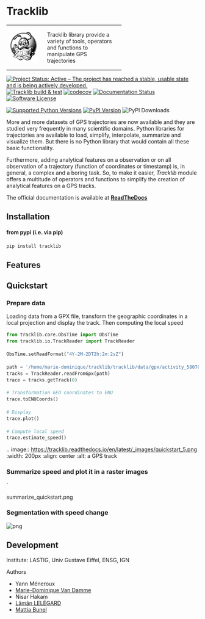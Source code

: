 # Tracklib

<p align="center">
<table style="border:none;border:0;width:60%"><tr>
  <td align="center" style="width:30%"><img width="200px" src="https://github.com/umrlastig/tracklib/blob/main/doc/source/img/TracklibLogo.png" /></td>
  <td style="padding:16px;"><label>Tracklib</label> library provide a variety of tools, operators and functions to manipulate GPS trajectories</td>
</tr></table>
</p>

[![Project Status: Active – The project has reached a stable, usable state and is being actively developed.](https://www.repostatus.org/badges/latest/active.svg)](https://www.repostatus.org/#active)
[![Tracklib build & test](https://github.com/umrlastig/tracklib/actions/workflows/ci.yml/badge.svg)](https://github.com/umrlastig/tracklib/actions/workflows/ci.yml)
[![codecov](https://codecov.io/gh/umrlastig/tracklib/branch/main/graph/badge.svg?token=pHLaV21j2O)](https://codecov.io/gh/umrlastig/tracklib)
[![Documentation Status](https://readthedocs.org/projects/tracklib/badge/?version=latest)](https://tracklib.readthedocs.io/en/latest/?badge=latest)
[![Software License](https://img.shields.io/badge/Licence-Cecill--C-blue.svg?style=flat)](https://github.com/umrlastig/tracklib/blob/main/LICENCE)

[![Supported Python Versions](https://img.shields.io/pypi/pyversions/tracklib.svg)](https://pypi.python.org/pypi/tracklib/)
[![PyPI Version](https://img.shields.io/pypi/v/tracklib.svg)](https://pypi.python.org/pypi/tracklib/)
![PyPI Downloads](https://img.shields.io/pypi/dm/tracklib?color=blue)


More and more datasets of GPS trajectories are now available and they are studied very frequently in many scientific domains. 
Python libraries for trajectories are available to load, simplify, interpolate, summarize and visualize them. 
But there is no Python library that would contain all these basic functionality.  

Furthermore, adding analytical features on a observation or on all observation of a trajectory (function of coordinates or timestamp) 
is, in general, a complex and a boring task. So, to make it easier, *Tracklib* module offers a multitude of operators 
and functions to simplify the creation of analytical features on a GPS tracks. 

The official documentation is available at **[ReadTheDocs](https://tracklib.readthedocs.io)**

## Installation

#### from pypi (i.e. via pip)

```bash
pip install tracklib
```

## Features


## Quickstart

### Prepare data

Loading data from a GPX file, transform the geographic coordinates in a 
local projection and display the track. Then computing the local speed

```python
from tracklib.core.ObsTime import ObsTime
from tracklib.io.TrackReader import TrackReader

ObsTime.setReadFormat("4Y-2M-2DT2h:2m:2sZ")

path = '/home/marie-dominique/tracklib/tracklib/data/gpx/activity_5807084803.gpx'
tracks = TrackReader.readFromGpx(path)
trace = tracks.getTrack(0)

# Transformation GEO coordinates to ENU
trace.toENUCoords()

# Display
trace.plot()

# Compute local speed
trace.estimate_speed()
```

.. image:: https://tracklib.readthedocs.io/en/latest/_images/quickstart_5.png
    :width: 200px
    :align: center
    :alt: a GPS track



### Summarize speed and plot it in a raster images

```python
`
```

summarize_quickstart.png



### Segmentation with speed change

![png](https://tracklib.readthedocs.io/en/latest/_images/quickstart_4.png)



## Development

Institute: LASTIG, Univ Gustave Eiffel, ENSG, IGN

Authors
- Yann Méneroux
- [Marie-Dominique Van Damme](https://www.umr-lastig.fr/mdvandamme/)
- Nisar Hakam
- [Lâmân LELÉGARD](https://www.umr-lastig.fr/laman-lelegard/) 
- [Mattia Bunel ](https://www.umr-lastig.fr/mattia-bunel/index_fr.html)














